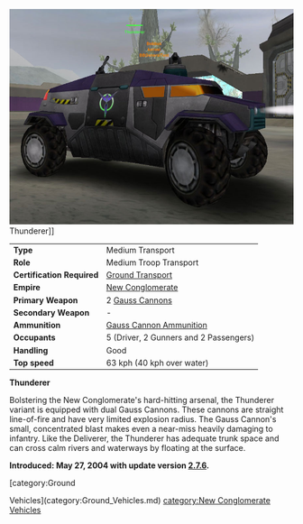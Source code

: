 ![](../images/Thunderer_VS.jpg "fig:Thunderer_VS.jpg") Thunderer\]\]

|                            |                                                                |
| -------------------------- | -------------------------------------------------------------- |
| **Type**                   | Medium Transport                                               |
| **Role**                   | Medium Troop Transport                                         |
| **Certification Required** | [Ground Transport](../certifications/Ground_Transport.md)      |
| **Empire**                 | [New Conglomerate](../etc/New_Conglomerate.md)                 |
| **Primary Weapon**         | 2 [Gauss Cannons](../items/Gauss_Cannon.md)                    |
| **Secondary Weapon**       | \-                                                             |
| **Ammunition**             | [Gauss Cannon Ammunition](../items/Gauss_Cannon_Ammunition.md) |
| **Occupants**              | 5 (Driver, 2 Gunners and 2 Passengers)                         |
| **Handling**               | Good                                                           |
| **Top speed**              | 63 kph (40 kph over water)                                     |

**Thunderer**

Bolstering the New Conglomerate's hard-hitting arsenal, the Thunderer variant is
equipped with dual Gauss Cannons. These cannons are straight line-of-fire and
have very limited explosion radius. The Gauss Cannon's small, concentrated blast
makes even a near-miss heavily damaging to infantry. Like the Deliverer, the
Thunderer has adequate trunk space and can cross calm rivers and waterways by
floating at the surface.

**Introduced: May 27, 2004 with update version [2.7.6](../patches/2.7.6.md).**

<!--[category:Vehicles](category:Vehicles.md)--> [category:Ground

Vehicles](category:Ground_Vehicles.md)
[category:New Conglomerate Vehicles](category:New_Conglomerate_Vehicles.md)

<!--[Category:Game Items](Category:Game_Items.md)-->
